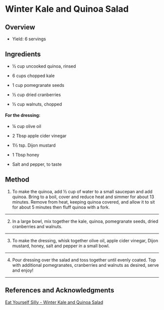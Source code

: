 # Winter Kale and Quinoa Salad

## Overview

- Yield: 6 servings

## Ingredients

- ½ cup uncooked quinoa, rinsed

- 6 cups chopped kale

- 1 cup pomegranate seeds

- ½ cup dried cranberries

- ½ cup walnuts, chopped

#### For the dressing:

- ¼ cup olive oil

- 2 Tbsp apple cider vinegar

- 1½ tsp. Dijon mustard

- 1 Tbsp honey

- Salt and pepper, to taste


## Method

1. To make the quinoa, add ½ cup of water to a small saucepan and add quinoa. Bring to a boil, cover and reduce heat and simmer for about 13 minutes. Remove from heat, keeping quinoa covered, and allow it to sit for about 5 minutes then fluff quinoa with a fork.
---
2. In a large bowl, mix together the kale, quinoa, pomegranate seeds, dried cranberries and walnuts.
---
3. To make the dressing, whisk together olive oil, apple cider vinegar, Dijon mustard, honey, salt and pepper in a small bowl.
---
4. Pour dressing over the salad and toss together until evenly coated. Top with additional pomegranates, cranberries and walnuts as desired, serve and enjoy!
---

## References and Acknowledgments

[Eat Yourself Silly - Winter Kale and Quinoa Salad](http://www.eatyourselfskinny.com/winter-kale-and-quinoa-salad/#_a5y_p=6015634)
